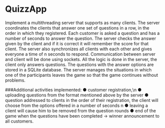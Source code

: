 # QuizzApp
Implement a multithreading server that supports as many clients. The server coordinates the clients that answer one set of questions in a row, in the order in which they registered. Each customer is asked a question and has a number of seconds to answer the question. The server checks the answer given by the client and if it is correct it will remember the score for that client. The server also synchronizes all clients with each other and gives everyone a time of n seconds to respond. Communication between server and client will be done using sockets. All the logic is done in the server, the client only answers questions. The questions with the answer options are stored in a SQLite database. The server manages the situations in which one of the participants leaves the game so that the game continues without problems.

###Additional activities implemented:
  ● customer registration,\n
  ● uploading questions from the format mentioned above by the server
  ● question addressed to clients in the order of their registration, the client will choose from the options offered in a number of seconds n
  ● leaving a client will cause him to be removed from the question rounds
  ● end of the game when the questions have been completed -> winner announcement to all customers.
